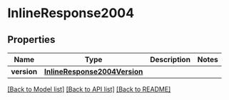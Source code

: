 # InlineResponse2004

## Properties
Name | Type | Description | Notes
------------ | ------------- | ------------- | -------------
**version** | [**InlineResponse2004Version**](InlineResponse2004Version.md) |  | 

[[Back to Model list]](../README.md#documentation-for-models) [[Back to API list]](../README.md#documentation-for-api-endpoints) [[Back to README]](../README.md)


